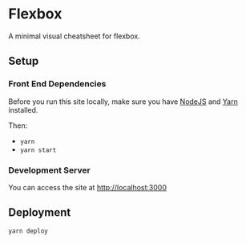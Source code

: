 # Flexbox

A minimal visual cheatsheet for flexbox.

## Setup

### Front End Dependencies

Before you run this site locally, make sure you have [NodeJS](http://nodejs.org) and [Yarn](https://yarnpkg.com/en/docs/install) installed.

Then:

* `yarn` 
* `yarn start`

### Development Server

You can access the site at [http://localhost:3000](http://localhost:3000)

## Deployment

`yarn deploy`
